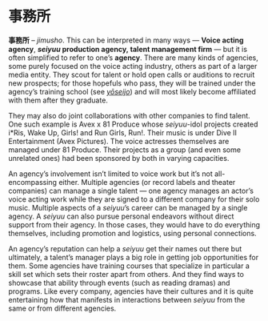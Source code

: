 # 事務所

**事務所** – _jimusho_. This can be interpreted in many ways — **Voice acting agency**, **_seiyuu_ production agency, talent management firm** — but it is often simplified to refer to one’s **agency**. There are many kinds of agencies, some purely focused on the voice acting industry, others as part of a larger media entity. They scout for talent or hold open calls or auditions to recruit new prospects; for those hopefuls who pass, they will be trained under the agency’s training school (see _[yōseijo](https://whimsicaltranslations.wordpress.com/seiyuu-subculture-term-glossary/#trainingschool)_) and will most likely become affiliated with them after they graduate.

They may also do joint collaborations with other companies to find talent. One such example is Avex x 81 Produce whose _seiyuu_-idol projects created i*Ris, Wake Up, Girls! and Run Girls, Run!. Their music is under Dive II Entertainment (Avex Pictures). The voice actresses themselves are managed under 81 Produce. Their projects as a group (and even some unrelated ones) had been sponsored by both in varying capacities.

An agency’s involvement isn’t limited to voice work but it’s not all-encompassing either. Multiple agencies (or record labels and theater companies) can manage a single talent — one agency manages an actor’s voice acting work while they are signed to a different company for their solo music. Multiple aspects of a _seiyuu_’s career can be managed by a single agency. A _seiyuu_ can also pursue personal endeavors without direct support from their agency. In those cases, they would have to do everything themselves, including promotion and logistics, using personal connections.

An agency’s reputation can help a _seiyuu_ get their names out there but ultimately, a talent’s manager plays a big role in getting job opportunities for them. Some agencies have training courses that specialize in particular a skill set which sets their roster apart from others. And they find ways to showcase that ability through events (such as reading dramas) and programs. Like every company, agencies have their cultures and it is quite entertaining how that manifests in interactions between _seiyuu_ from the same or from different agencies.
